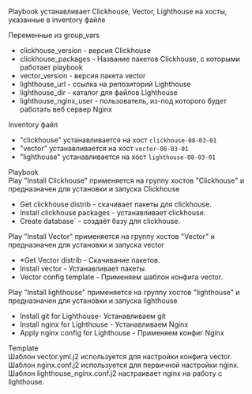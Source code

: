 Playbook устанавливает Clickhouse, Vector, Lighthouse на хосты, указанные в inventory файле  

Переменные из group_vars  
* clickhouse_version - версия Clickhouse
* clickhouse_packages - Название пакетов Clickhouse, с которыми работает playbook
* vector_version - версия пакета vector
* lighthouse_url - ссылка на репозиторий Lighthouse
* lighthouse_dir - каталог для файлов Lighthouse
* lighthouse_nginx_user - пользователь, из-под которого будет работать веб сервер Nginx

Inventory файл  
* "clickhouse" устанавливается на хост `clickhouse-08-03-01`
* "vector" устанавливается на хост `vector-08-03-01`
* "lighthouse" устанавливается на хост `lighthouse-08-03-01`

Playbook  
Play "Install Clickhouse" применяется на группу хостов "Clickhouse" и предназначен для установки и запуска Clickhouse  

* Get clickhouse distrib - скачивает пакеты для clickhouse.
* Install clickhouse packages - устанавливает clickhouse. 
* Create database` - создаёт базу для clickhouse.

Play "Install Vector" применяется на группу хостов "Vector" и предназначен для установки и запуска vector  

* *Get Vector distrib - Скачивание пакетов.
* Install vector - Устанавливает пакеты.
* Vector config template - Применяем шаблон конфига vector.

Play "Install lighthouse" применяется на группу хостов "lighthouse" и предназначен для установки и запуска lighthouse  

* Install git for Lighthouse- Устанавливаем git
* Install nginx for Lighthouse - Устанавливаем Nginx
* Apply nginx config for Lighthouse - Применяем конфиг Nginx

Template  
Шаблон vector.yml.j2 используется для настройки конфига vector.  
Шаблон nginx.conf.j2 используется для первичной настройки nginx.  
Шаблон lighthouse_nginx.conf.j2 настраивает nginx на работу с lighthouse.  
